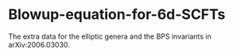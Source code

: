 # Blowup-equation-for-6d-SCFTs
The extra data for the elliptic genera and the BPS invariants in arXiv:2006.03030.
